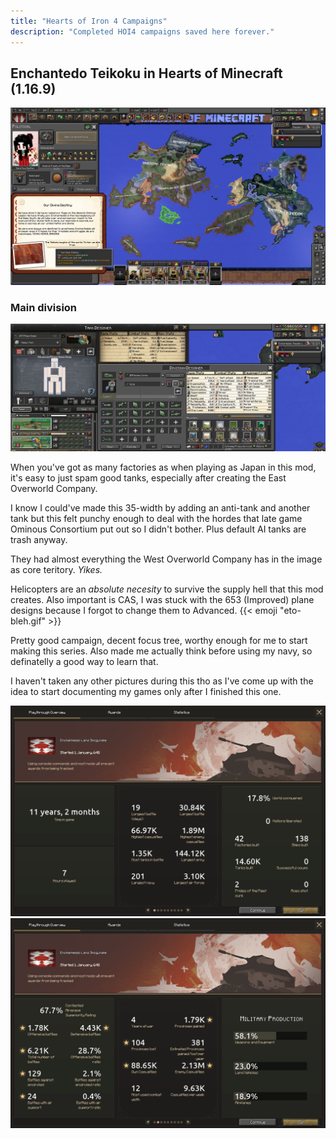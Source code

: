 ```yaml
---
title: "Hearts of Iron 4 Campaigns"
description: "Completed HOI4 campaigns saved here forever."
---
```


## Enchantedo Teikoku in Hearts of Minecraft (1.16.9)

![mc_japan](/gallery/hoi4/mc_japan.png)

### Main division

![mc_japan_tonk](/gallery/hoi4/mc_japan_tonk.png)

When you've got as many factories as when playing as Japan in this mod, it's easy to just spam good tanks, especially after creating the East Overworld Company.

I know I could've made this 35-width by adding an anti-tank and another tank but this felt punchy enough to deal with the hordes that late game Ominous Consortium put out so I didn't bother. Plus default AI tanks are trash anyway.

They had almost everything the West Overworld Company has in the image as core teritory. _Yikes._

Helicopters are an _absolute necesity_ to survive the supply hell that this mod creates. Also important is CAS, I was stuck with the 653 (Improved) plane designs because I forgot to change them to Advanced. {{< emoji "eto-bleh.gif" >}}

Pretty good campaign, decent focus tree, worthy enough for me to start making this series. Also made me actually think before using my navy, so definatelly a good way to learn that.

I haven't taken any other pictures during this tho as I've come up with the idea to start documenting my games only after I finished this one.

<div class="grid-2">
  <img src="/gallery/hoi4/mc_japan_stats.png" alt="mc_japan_stats">
  <img src="/gallery/hoi4/mc_japan_stats_2.png" alt="mc_japan_stats_2">
</div>

